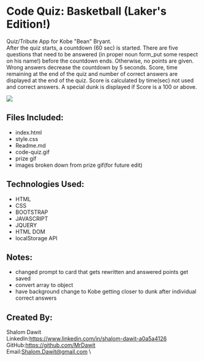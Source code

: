 # Code Quiz: Basketball (Laker's Edition!)
Quiz/Tribute App for Kobe "Bean" Bryant.\
After the quiz starts, a countdown (60 sec) is started. There are five questions that need to be answered (in proper noun form_put some respect on his name!) before the countdown ends. Otherwise, no points are given. Wrong answers decrease the countdown by 5 seconds. Score, time remaining at the end of the quiz and number of correct answers are displayed at the end of the quiz. Score is calculated by time(sec) not used and correct answers. A special dunk is displayed if Score is a 100 or above.

<img src="./code-quiz.gif"> 

## Files Included:
* index.html
* style.css
* Readme.md
* code-quiz.gif
* prize gif
* images broken down from prize gif(for future edit)

## Technologies Used:
* HTML
* CSS
* BOOTSTRAP 
* JAVASCRIPT
* JQUERY
* HTML DOM
* localStorage API


## Notes:
* changed prompt to card that gets rewritten and answered points get saved
* convert array to object
* have background change to Kobe getting closer to dunk after individual correct answers


## Created By:
Shalom Dawit\
LinkedIn:https://www.linkedin.com/in/shalom-dawit-a0a5a4126 \
GitHub:https://github.com/MrDawit \
Email:Shalom.Dawit@gmail.com \
